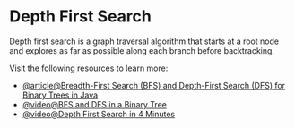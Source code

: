 # Depth First Search

Depth first search is a graph traversal algorithm that starts at a root node and explores as far as possible along each branch before backtracking.

Visit the following resources to learn more:

- [@article@Breadth-First Search (BFS) and Depth-First Search (DFS) for Binary Trees in Java](https://www.digitalocean.com/community/tutorials/breadth-first-search-depth-first-search-bfs-dfs)
- [@video@BFS and DFS in a Binary Tree](https://www.youtube.com/watch?v=uWL6FJhq5fM)
- [@video@Depth First Search in 4 Minutes](https://www.youtube.com/watch?v=Urx87-NMm6c)

